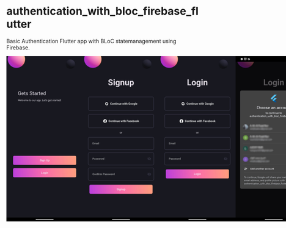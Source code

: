 # authentication_with_bloc_firebase_flutter

Basic Authentication Flutter app with BLoC statemanagement using Firebase.

<div style="display: flex; justify-content: space-around; align-items: center;">
    <img src="screenshots/getsStarted.jpeg" alt="Gets Started" width="200"/>
    <img src="screenshots/signup.jpeg" alt="Signup" width="200"/>
    <img src="screenshots/login.jpeg" alt="Login" width="200"/>
    <img src="screenshots/continueWithGoogle.jpg" alt="Continue with Google" width="200"/>
    <img src="screenshots/continueWithFacebook.jpeg" alt="Continue with Facebook" width="200"/>
    <img src="screenshots/homeWithSignOut.jpg" alt="Home with Signout button" width="200"/>
</div>